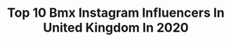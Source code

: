 ---
title: Top 10 Bmx Instagram Influencers In United Kingdom In 2020
description: >-
  Find top bmx Instagram influencers in United Kingdom in 2020. Most popular hashtags: #bmx #gym #wethepeoplebmx #bike.
platform: Instagram
profiles:
  - username: "ronniesurridge"
    fullname: >-
      Ronnie Surridge
    location: "United Kingdom"
    followers: 67315
    engagement: 215
    commentsToLikes: 0.008943
    avatar: "https://scontent-atl3-1.cdninstagram.com/v/t51.2885-19/s320x320/83848550_234490680907694_6520974533992644608_n.jpg?_nc_ht=scontent-atl3-1.cdninstagram.com&_nc_ohc=0YBKKE7DSjgAX9gQ9TA&oh=05b7456435a1a13fe494575d5d0de180&oe=5EBC1AF1"
    verified: false
    hashtags: "#kitchencounter, #luxurykitchens, #davemirra, #photoshop"
  - username: "shanazereade"
    fullname: >-
      Shanaze Reade
    location: "United Kingdom"
    followers: 11220
    engagement: 336
    commentsToLikes: 0.017398
    avatar: "https://scontent-lhr8-1.cdninstagram.com/v/t51.2885-19/s320x320/84020873_537114620493837_1077431832267456512_n.jpg?_nc_ht=scontent-lhr8-1.cdninstagram.com&_nc_ohc=WdCInd7W-QwAX_Hi6ee&oh=24968989f504b056fc9cf8ddf67f62eb&oe=5EBA718B"
    verified: false
    hashtags: "#pt, #girlsthatlift, #coachlife, #hsbcuk"
  - username: "bujorain"
    fullname: >-
      The Rain Diaries
    location: "United Kingdom"
    followers: 5670
    engagement: 1150
    commentsToLikes: 0.061017
    avatar: "https://scontent-lht6-1.cdninstagram.com/v/t51.2885-19/s320x320/82152913_176615946759079_2654080417862254592_n.jpg?_nc_ht=scontent-lht6-1.cdninstagram.com&_nc_ohc=5oIKXZ161B4AX_UXCf8&oh=2e97d93c9344163d81cfaabf998d207d&oe=5EBC40F6"
    verified: false
    hashtags: "#travelersjournal, #mixedmedia, #bujodaily, #hygge"
  - username: "dylanhessey"
    fullname: >-
      Dylan Hessey
    location: "United Kingdom"
    followers: 11442
    engagement: 610
    commentsToLikes: 0.057834
    avatar: "https://scontent-atl3-1.cdninstagram.com/v/t51.2885-19/s320x320/82819547_331522074416170_1207486860784304128_n.jpg?_nc_ht=scontent-atl3-1.cdninstagram.com&_nc_ohc=rZQh6WDYeFgAX_aGxpR&oh=c6d0ece94dbe0961f717a2fe852b640b&oe=5EBB4180"
    verified: false
    hashtags: "#quadbarair, #simplesession2020, #snafubmx, #doubleflip"
  - username: "bethanyshriever"
    fullname: >-
      Bethany Shriever #911
    location: "United Kingdom"
    followers: 7352
    engagement: 1201
    commentsToLikes: 0.015689
    avatar: "https://scontent-atl3-1.cdninstagram.com/v/t51.2885-19/s320x320/87315314_196831361376848_3488764319217221632_n.jpg?_nc_ht=scontent-atl3-1.cdninstagram.com&_nc_ohc=z7UKen0yKMIAX_NxOUR&oh=f16d43600a0fc2961e4d7b1b37f996e0&oe=5EBCB3D5"
    verified: false
    hashtags: "#offseason, #tripletuesday, #lotsofcore, #athletelife"
  - username: "bradmcnicol"
    fullname: >-
      Brad McNicol
    location: "United Kingdom"
    followers: 7166
    engagement: 799
    commentsToLikes: 0.032127
    avatar: "https://scontent-lht6-1.cdninstagram.com/v/t51.2885-19/s320x320/83695651_179299359986832_7803530516803616768_n.jpg?_nc_ht=scontent-lht6-1.cdninstagram.com&_nc_ohc=P_k1njYcgkQAX_xF96R&oh=a95cffeb1c7ecd4210be7058eb8af010&oe=5EBB3308"
    verified: false
    hashtags: "#bmx, #wethepeoplebmx, #stayinside, #bmx"
  - username: "quillan164"
    fullname: >-
      Quillan Isidore
    location: "United Kingdom"
    followers: 10585
    engagement: 1064
    commentsToLikes: 0.038745
    avatar: "https://scontent-atl3-1.cdninstagram.com/v/t51.2885-19/s320x320/84176506_130983621573733_5896956330375118848_n.jpg?_nc_ht=scontent-atl3-1.cdninstagram.com&_nc_ohc=f9dwXdyLESkAX-XTqLH&oh=845c5ab078d618fe41db29c7220c60d4&oe=5EBAD757"
    verified: false
    hashtags: "#training, #2020, #patreon, #jumptomanualchallenge"
  - username: "declanbrooks"
    fullname: >-
      Declan Brooks
    location: "United Kingdom"
    followers: 18653
    engagement: 409
    commentsToLikes: 0.024579
    avatar: "https://scontent-amt2-1.cdninstagram.com/v/t51.2885-19/s320x320/84706058_532063190759957_6941389980447014912_n.jpg?_nc_ht=scontent-amt2-1.cdninstagram.com&_nc_ohc=N2BBkm_gfA8AX91MiDM&oh=6790461336807110733c1012a2146bef&oe=5EBD4F31"
    verified: false
    hashtags: "#brisbane, #levelupskatepark, #bored, #quarantine"
  - username: "lucassheekeybmx"
    fullname: >-
      ＬＵＣＡＳ ＳＨＥＥＫＥＹ
    location: "United Kingdom"
    followers: 2189
    engagement: 2093
    commentsToLikes: 0.035888
    avatar: "https://scontent-ams4-1.cdninstagram.com/v/t51.2885-19/s320x320/37613484_2196506950586700_1337232514216886272_n.jpg?_nc_ht=scontent-ams4-1.cdninstagram.com&_nc_ohc=0gTr4qbGuE0AX-4T27q&oh=9e20e29be653bd9ae07a900252ba53ac&oe=5EBC37E7"
    verified: false
    hashtags: "#stolenbmx, #bmxallday, #bmxer, #vitalbmx"
  - username: "jordanokane"
    fullname: >-
      Jordan O’Kane
    location: "United Kingdom"
    followers: 8948
    engagement: 1033
    commentsToLikes: 0.013718
    avatar: "https://scontent-ams4-1.cdninstagram.com/v/t51.2885-19/s320x320/43779000_335493693909475_8606678908550512640_n.jpg?_nc_ht=scontent-ams4-1.cdninstagram.com&_nc_ohc=Jcts3TGm-BYAX9hV-i6&oh=920d46cab03acc825438a9ca816813f8&oe=5EB7892F"
    verified: false
    hashtags: "#bmx"
---